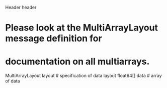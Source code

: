 Header header

# Please look at the MultiArrayLayout message definition for
# documentation on all multiarrays.

MultiArrayLayout  layout        # specification of data layout
float64[]         data          # array of data